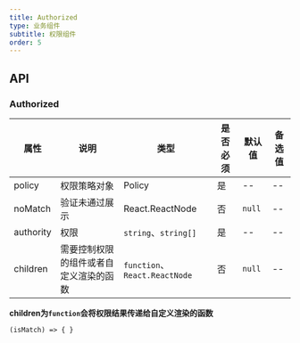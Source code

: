 ```yaml
---
title: Authorized
type: 业务组件
subtitle: 权限组件
order: 5
---
```


## API

### Authorized

|属性|说明|类型|是否必须|默认值|备选值|
|---|---|---|-------|-----|-----|
|policy|权限策略对象|Policy|是|--|--|
|noMatch|验证未通过展示|React.ReactNode|否|`null`|--|
|authority|权限|`string`、`string[]`|是|--|--|
|children|需要控制权限的组件或者自定义渲染的函数|`function`、`React.ReactNode`|否|`null`|--|


**children为`function`会将权限结果传递给自定义渲染的函数**

```
(isMatch) => { }
```
